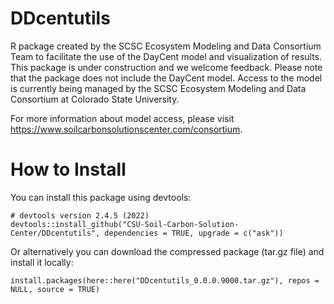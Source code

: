# DDcentutils

R package created by the SCSC Ecosystem Modeling and Data Consortium Team to facilitate the use of the DayCent model and visualization of results. 
This package is under construction and we welcome feedback. 
Please note that the package does not include the DayCent model. Access to the model is currently being managed by the SCSC Ecosystem Modeling and Data Consortium at Colorado State University.

For more information about model access, please visit https://www.soilcarbonsolutionscenter.com/consortium.


# How to Install

You can install this package using devtools:
```{r}
# devtools version 2.4.5 (2022)
devtools::install_github("CSU-Soil-Carbon-Solution-Center/DDcentutils", dependencies = TRUE, upgrade = c("ask"))
```

Or alternatively you can download the compressed package (tar.gz file) and install it locally:
```{r}
install.packages(here::here("DDcentutils_0.0.0.9000.tar.gz"), repos = NULL, source = TRUE)
```
